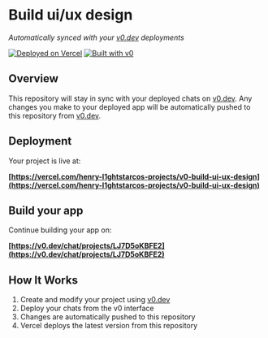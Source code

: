 # Build ui/ux design

*Automatically synced with your [v0.dev](https://v0.dev) deployments*

[![Deployed on Vercel](https://img.shields.io/badge/Deployed%20on-Vercel-black?style=for-the-badge&logo=vercel)](https://vercel.com/henry-l1ghtstarcos-projects/v0-build-ui-ux-design)
[![Built with v0](https://img.shields.io/badge/Built%20with-v0.dev-black?style=for-the-badge)](https://v0.dev/chat/projects/LJ7D5oKBFE2)

## Overview

This repository will stay in sync with your deployed chats on [v0.dev](https://v0.dev).
Any changes you make to your deployed app will be automatically pushed to this repository from [v0.dev](https://v0.dev).

## Deployment

Your project is live at:

**[https://vercel.com/henry-l1ghtstarcos-projects/v0-build-ui-ux-design](https://vercel.com/henry-l1ghtstarcos-projects/v0-build-ui-ux-design)**

## Build your app

Continue building your app on:

**[https://v0.dev/chat/projects/LJ7D5oKBFE2](https://v0.dev/chat/projects/LJ7D5oKBFE2)**

## How It Works

1. Create and modify your project using [v0.dev](https://v0.dev)
2. Deploy your chats from the v0 interface
3. Changes are automatically pushed to this repository
4. Vercel deploys the latest version from this repository